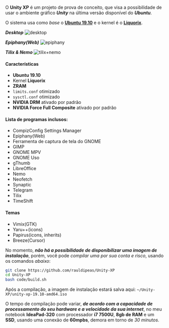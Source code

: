 O **Unity XP** é um projeto de prova de conceito, que visa a possibilidade de usar o ambiente gráfico _**Unity**_ na última versão disponível do _**Ubuntu**_.

O sistema usa como _base_ o [**Ubuntu 19.10**](https://ubuntu.com) e o kernel é o [**Liquorix**](https://liquorix.net/).

_**Desktop**_
![desktop](https://raw.githubusercontent.com/rauldipeas/Unity-XP/master/screenshots/desktop.png)

_**Epiphany(Web)**_
![epiphany](https://raw.githubusercontent.com/rauldipeas/Unity-XP/master/screenshots/epiphany.png)

_**Tilix & Nemo**_
![tilix+nemo](https://raw.githubusercontent.com/rauldipeas/Unity-XP/master/screenshots/tilix+nemo.png)

#### Características
 - **Ubuntu 19.10**
 - Kernel **Liquorix**
 - **ZRAM**
 - `limits.conf` otimizado
 - `sysctl.conf` otimizado
 - **NVIDIA DRM** ativado por padrão
 - **NVIDIA Force Full Composite** ativado por padrão

#### Lista de programas inclusos:
 - CompizConfig Settings Manager
 - Epiphany(Web)
 - Ferramenta de captura de tela do GNOME
 - GIMP
 - GNOME MPV
 - GNOME Uso
 - gThumb
 - LibreOffice
 - Nemo
 - Neofetch
 - Synaptic
 - Telegram
 - Tilix
 - TimeShift

#### Temas
  - Vimix(GTK)
  - Yaru++(icons)
  - Papirus(icons, inherits)
  - Breeze(Cursor)

No momento, _**não há a possibilidade de disponibilizar uma imagem de instalação**_, porém, você pode _compilar uma por sua conta e risco_, usando os comandos _abaixo_:

```bash
git clone https://github.com/rauldipeas/Unity-XP
cd Unity-XP
bash code/build.sh
```

Após a compilação, a imagem de instalação estará salva aqui: `~/Unity-XP/unity-xp-19.10-amd64.iso`

O tempo de compilação pode variar, _**de acordo com a capacidade de processamento do seu hardware e a velocidade da sua internet**_, no meu notebook **IdeaPad-320** com processador **i7 7500U**, **8gb de RAM** e um **SSD**, usando uma conexão de **60mpbs**, demora em torno de _30 minutos_.
